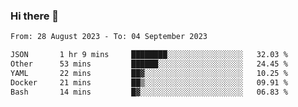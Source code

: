 ### Hi there 👋

<!--
**palaashatri/palaashatri** is a ✨ _special_ ✨ repository because its `README.md` (this file) appears on your GitHub profile.

Here are some ideas to get you started:

- 🔭 I’m currently working on ...
- 🌱 I’m currently learning ...
- 👯 I’m looking to collaborate on ...
- 🤔 I’m looking for help with ...
- 💬 Ask me about ...
- 📫 How to reach me: ...
- 😄 Pronouns: ...
- ⚡ Fun fact: ...
-->

<!--START_SECTION:waka-->

```txt
From: 28 August 2023 - To: 04 September 2023

JSON       1 hr 9 mins     ████████░░░░░░░░░░░░░░░░░   32.03 %
Other      53 mins         ██████░░░░░░░░░░░░░░░░░░░   24.45 %
YAML       22 mins         ██▓░░░░░░░░░░░░░░░░░░░░░░   10.25 %
Docker     21 mins         ██▒░░░░░░░░░░░░░░░░░░░░░░   09.91 %
Bash       14 mins         █▓░░░░░░░░░░░░░░░░░░░░░░░   06.83 %
```

<!--END_SECTION:waka-->
